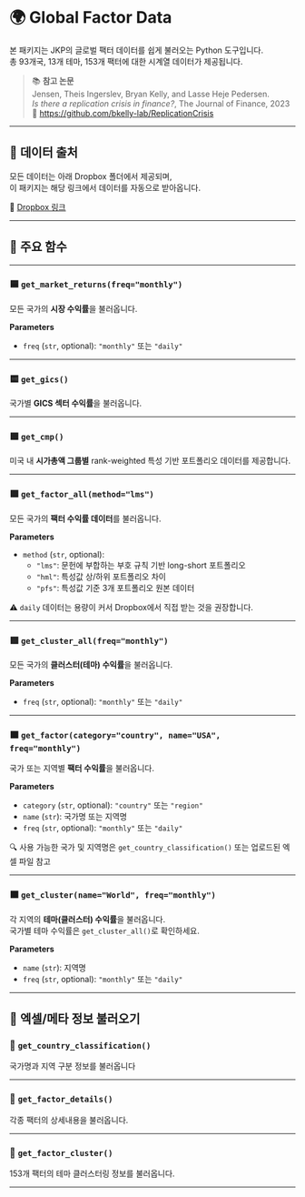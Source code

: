 # 🌍 Global Factor Data

본 패키지는 JKP의 글로벌 팩터 데이터를 쉽게 불러오는 Python 도구입니다.  
총 93개국, 13개 테마, 153개 팩터에 대한 시계열 데이터가 제공됩니다.

> 📚 **참고 논문**  
> Jensen, Theis Ingerslev, Bryan Kelly, and Lasse Heje Pedersen.  
> _Is there a replication crisis in finance?_, The Journal of Finance, 2023  
> 🔗 https://github.com/bkelly-lab/ReplicationCrisis

---

## 📁 데이터 출처

모든 데이터는 아래 Dropbox 폴더에서 제공되며,  
이 패키지는 해당 링크에서 데이터를 자동으로 받아옵니다.

📂 [Dropbox 링크](https://www.dropbox.com/scl/fo/zxha6i1zcjzx8a3mb2372/AN9kkos5H5UjjXUOqW3EuDs?rlkey=i3wkvrjbadft6hld863571dol&dl=0)

---

## 🔧 주요 함수

---

### 🟦 `get_market_returns(freq="monthly")`

모든 국가의 **시장 수익률**을 불러옵니다.

**Parameters**
- `freq` (`str`, optional): `"monthly"` 또는 `"daily"`

---

### 🟨 `get_gics()`

국가별 **GICS 섹터 수익률**을 불러옵니다.

---

### 🟩 `get_cmp()`

미국 내 **시가총액 그룹별** rank-weighted 특성 기반 포트폴리오 데이터를 제공합니다.

---

### 🟪 `get_factor_all(method="lms")`

모든 국가의 **팩터 수익률 데이터**를 불러옵니다.

**Parameters**
- `method` (`str`, optional):  
  - `"lms"`: 문헌에 부합하는 부호 규칙 기반 long-short 포트폴리오  
  - `"hml"`: 특성값 상/하위 포트폴리오 차이  
  - `"pfs"`: 특성값 기준 3개 포트폴리오 원본 데이터

⚠️ `daily` 데이터는 용량이 커서 Dropbox에서 직접 받는 것을 권장합니다.

---

### 🟥 `get_cluster_all(freq="monthly")`

모든 국가의 **클러스터(테마) 수익률**을 불러옵니다.

**Parameters**
- `freq` (`str`, optional): `"monthly"` 또는 `"daily"`

---

### 🟧 `get_factor(category="country", name="USA", freq="monthly")`

국가 또는 지역별 **팩터 수익률**을 불러옵니다.

**Parameters**
- `category` (`str`, optional): `"country"` 또는 `"region"`
- `name` (`str`): 국가명 또는 지역명
- `freq` (`str`, optional): `"monthly"` 또는 `"daily"`

🔍 사용 가능한 국가 및 지역명은 `get_country_classification()` 또는 업로드된 엑셀 파일 참고

---

### 🟫 `get_cluster(name="World", freq="monthly")`

각 지역의 **테마(클러스터) 수익률**을 불러옵니다.  
국가별 테마 수익률은 `get_cluster_all()`로 확인하세요.

**Parameters**
- `name` (`str`): 지역명
- `freq` (`str`, optional): `"monthly"` 또는 `"daily"`

---

## 📂 엑셀/메타 정보 불러오기

### 📄 `get_country_classification()`

국가명과 지역 구분 정보를 불러옵니다

---

### 📄 `get_factor_details()`

각종 팩터의 상세내용을 불러옵니다.

---

### 📄 `get_factor_cluster()`

153개 팩터의 테마 클러스터링 정보를 불러옵니다.

---